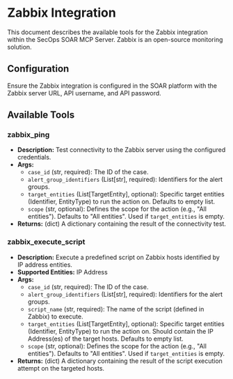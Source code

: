 # Zabbix Integration

This document describes the available tools for the Zabbix integration within the SecOps SOAR MCP Server. Zabbix is an open-source monitoring solution.

## Configuration

Ensure the Zabbix integration is configured in the SOAR platform with the Zabbix server URL, API username, and API password.

## Available Tools

### zabbix_ping
- **Description:** Test connectivity to the Zabbix server using the configured credentials.
- **Args:**
    - `case_id` (str, required): The ID of the case.
    - `alert_group_identifiers` (List[str], required): Identifiers for the alert groups.
    - `target_entities` (List[TargetEntity], optional): Specific target entities (Identifier, EntityType) to run the action on. Defaults to empty list.
    - `scope` (str, optional): Defines the scope for the action (e.g., "All entities"). Defaults to "All entities". Used if `target_entities` is empty.
- **Returns:** (dict) A dictionary containing the result of the connectivity test.

### zabbix_execute_script
- **Description:** Execute a predefined script on Zabbix hosts identified by IP address entities.
- **Supported Entities:** IP Address
- **Args:**
    - `case_id` (str, required): The ID of the case.
    - `alert_group_identifiers` (List[str], required): Identifiers for the alert groups.
    - `script_name` (str, required): The name of the script (defined in Zabbix) to execute.
    - `target_entities` (List[TargetEntity], optional): Specific target entities (Identifier, EntityType) to run the action on. Should contain the IP Address(es) of the target hosts. Defaults to empty list.
    - `scope` (str, optional): Defines the scope for the action (e.g., "All entities"). Defaults to "All entities". Used if `target_entities` is empty.
- **Returns:** (dict) A dictionary containing the result of the script execution attempt on the targeted hosts.
